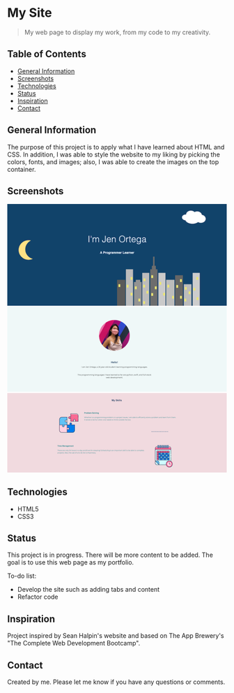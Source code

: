 # My Site
>My web page to display my work, from my code to my creativity.

## Table of Contents
* [General Information](#general-information)
* [Screenshots](#screenshots)
* [Technologies](#technologies)
* [Status](#status)
* [Inspiration](#inspiration)
* [Contact](#contact)

## General Information
The purpose of this project is to apply what I have learned about HTML and CSS. 
In addition, I was able to style the website to my liking by picking the colors, fonts, and images; also, I was able to create 
the images on the top container.

## Screenshots
![screenshot-1](./images/screenshots/my-site-1.png)
![screenshot-2](./images/screenshots/my-site-2.png)
![screenshot-3](./images/screenshots/my-site-3.png)

## Technologies
* HTML5
* CSS3

## Status
This project is in progress. There will be more content to be added. The goal is to use this web page as my portfolio. 

To-do list:
* Develop the site such as adding tabs and content
* Refactor code

## Inspiration
Project inspired by Sean Halpin's website and based on The App Brewery's "The Complete Web Development Bootcamp".

## Contact
Created by me. Please let me know if you have any questions or comments.

